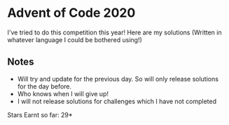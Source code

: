 # Advent of Code 2020

I've tried to do this competition this year!  Here are my solutions (Written in whatever language I could be bothered using!)

## Notes
- Will try and update for the previous day.  So will only release solutions for the day before.  
- Who knows when I will give up!
- I will not release solutions for challenges which I have not completed

Stars Earnt so far: 29*
